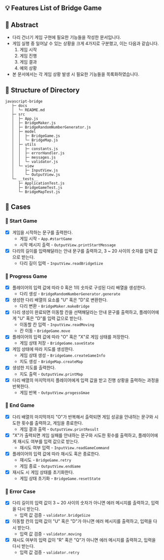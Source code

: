 ## 💡 Features List of Bridge Game

## 📌 Abstract

- 다리 건너기 게임 구현에 필요한 기능들을 작성한 문서입니다.
- 게임 실행 중 일어날 수 있는 상황을 크게 4가지로 구분했고, 이는 다음과 같습니다.
  1. 게임 시작
  2. 게임 진행
  3. 게임 결과
  4. 예외 상황
- 본 문서에서는 각 게임 상황 발생 시 필요한 기능들을 목록화하였습니다.

## 📌 Structure of Directory

```
javascript-bridge
   ├─ docs
   │  └─ README.md
   ├─ src
   │  ├─ App.js
   │  ├─ BridgeMaker.js
   │  ├─ BridgeRandomNumberGenerator.js
   │  ├─ model
   │  │  ├─ BridgeGame.js
   │  │  └─ BridgeMap.js
   │  ├─ utils
   │  │  ├─ constants.js
   │  │  ├─ errorHandler.js
   │  │  ├─ messages.js
   │  │  └─ validator.js
   │  └─ view
   │     ├─ InputView.js
   │     └─ OutputView.js
   └─ __tests__
      ├─ ApplicationTest.js
      ├─ BridgeGameTest.js
      └─ BridgeMapTest.js
```

## 📌 Cases

### 🔸 Start Game

- [x] 게임을 시작하는 문구를 출력한다.
  - 게임 시작 - `App.#startGame`
  - 시작 메시지 출력 - `OutputView.printStartMessage`
- [x] 다리의 길이를 입력해달라는 안내 문구를 출력하고, 3 ~ 20 사이의 숫자를 입력 값으로 받는다.
  - 다리 길이 입력 - `InputView.readBridgeSize`

### 🔸 Progress Game

- [x] 플레이어의 입력 값에 따라 0 혹은 1의 숫자로 구성된 다리 배열을 생성한다.
  - 다리 생성 - `BridgeRandomNumberGenerator.generate`
- [x] 생성한 다리 배열의 요소를 "U" 혹은 "D"로 변환한다.
  - 다리 변환 - `BridgeMaker.makeBridge`
- [x] 다리 생성이 완료되면 이동할 칸을 선택해달라는 안내 문구를 출력하고, 플레이어에게 "U" 혹은 "D"를 입력 값으로 받는다.
  - 이동할 칸 입력 - `InputView.readMoving`
  - 칸 이동 - `BridgeGame.move`
- [x] 플레이어의 입력 값에 따라 "O" 혹은 "X"로 게임 상태를 저장한다.
  - 게임 상태 저장 - `BridgeGame.saveState`
- [x] 게임 상태에 따라 지도를 생성한다.
  - 게임 상태 생성 - `BridgeGame.createGameInfo`
  - 지도 생성 - `BridgeMap.createMap`
- [x] 생성한 지도를 출력한다.
  - 지도 출력 - `OutputView.printMap`
- [x] 다리 배열의 마지막까지 플레이어에게 입력 값을 받고 진행 상황을 출력하는 과정을 반복한다.
  - 게임 반복 - `OutputView.progessGmae`

### 🔸 End Game

- [x] 다리 배열의 마지막까지 "O"가 반복해서 출력되면 게임 성공을 안내하는 문구와 시도한 횟수를 출력하고, 게임을 종료한다.
  - 게임 결과 출력 - `OutputView.printResult`
- [x] "X"가 출력되면 게임 실패를 안내하는 문구와 시도한 횟수를 출력하고, 플레이어에게 재시도 여부를 입력 값으로 받는다.
  - 재시도 여부 입력 - `InputView.readGameCommand`
- [x] 플레이어의 입력 값에 따라 재시도 혹은 종료한다.
  - 재시도 - `BridgeGame.retry`
  - 게임 종료 - `OutputView.endGame`
- [x] 재시도 시 게임 상태를 초기화한다.
  - 게임 상태 초기화 - `BridgeGame.resetState`

### 🔸 Error Case

- [x] 다리 길이의 입력 값이 3 ~ 20 사이의 숫자가 아니면 에러 메시지를 출력하고, 입력을 다시 받는다.
  - 입력 값 검증 - `validator.bridgeSize`
- [x] 이동할 칸의 입력 값이 "U" 혹은 "D"가 아니면 에러 메시지를 출력하고, 입력을 다시 받는다.
  - 입력 값 검증 - `validator.moving`
- [x] 재시도 여부의 입력 값이 "R" 혹은 "Q"가 아니면 에러 메시지를 출력하고, 입력을 다시 받는다.
  - 입력 값 검증 - `validator.retry`
